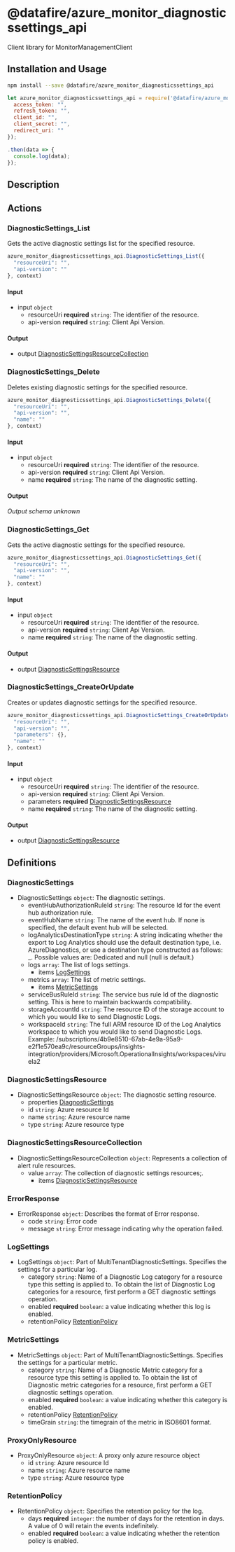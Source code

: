 # @datafire/azure_monitor_diagnosticssettings_api

Client library for MonitorManagementClient

## Installation and Usage
```bash
npm install --save @datafire/azure_monitor_diagnosticssettings_api
```
```js
let azure_monitor_diagnosticssettings_api = require('@datafire/azure_monitor_diagnosticssettings_api').create({
  access_token: "",
  refresh_token: "",
  client_id: "",
  client_secret: "",
  redirect_uri: ""
});

.then(data => {
  console.log(data);
});
```

## Description



## Actions

### DiagnosticSettings_List
Gets the active diagnostic settings list for the specified resource.


```js
azure_monitor_diagnosticssettings_api.DiagnosticSettings_List({
  "resourceUri": "",
  "api-version": ""
}, context)
```

#### Input
* input `object`
  * resourceUri **required** `string`: The identifier of the resource.
  * api-version **required** `string`: Client Api Version.

#### Output
* output [DiagnosticSettingsResourceCollection](#diagnosticsettingsresourcecollection)

### DiagnosticSettings_Delete
Deletes existing diagnostic settings for the specified resource.


```js
azure_monitor_diagnosticssettings_api.DiagnosticSettings_Delete({
  "resourceUri": "",
  "api-version": "",
  "name": ""
}, context)
```

#### Input
* input `object`
  * resourceUri **required** `string`: The identifier of the resource.
  * api-version **required** `string`: Client Api Version.
  * name **required** `string`: The name of the diagnostic setting.

#### Output
*Output schema unknown*

### DiagnosticSettings_Get
Gets the active diagnostic settings for the specified resource.


```js
azure_monitor_diagnosticssettings_api.DiagnosticSettings_Get({
  "resourceUri": "",
  "api-version": "",
  "name": ""
}, context)
```

#### Input
* input `object`
  * resourceUri **required** `string`: The identifier of the resource.
  * api-version **required** `string`: Client Api Version.
  * name **required** `string`: The name of the diagnostic setting.

#### Output
* output [DiagnosticSettingsResource](#diagnosticsettingsresource)

### DiagnosticSettings_CreateOrUpdate
Creates or updates diagnostic settings for the specified resource.


```js
azure_monitor_diagnosticssettings_api.DiagnosticSettings_CreateOrUpdate({
  "resourceUri": "",
  "api-version": "",
  "parameters": {},
  "name": ""
}, context)
```

#### Input
* input `object`
  * resourceUri **required** `string`: The identifier of the resource.
  * api-version **required** `string`: Client Api Version.
  * parameters **required** [DiagnosticSettingsResource](#diagnosticsettingsresource)
  * name **required** `string`: The name of the diagnostic setting.

#### Output
* output [DiagnosticSettingsResource](#diagnosticsettingsresource)



## Definitions

### DiagnosticSettings
* DiagnosticSettings `object`: The diagnostic settings.
  * eventHubAuthorizationRuleId `string`: The resource Id for the event hub authorization rule.
  * eventHubName `string`: The name of the event hub. If none is specified, the default event hub will be selected.
  * logAnalyticsDestinationType `string`: A string indicating whether the export to Log Analytics should use the default destination type, i.e. AzureDiagnostics, or use a destination type constructed as follows: <normalized service identity>_<normalized category name>. Possible values are: Dedicated and null (null is default.)
  * logs `array`: The list of logs settings.
    * items [LogSettings](#logsettings)
  * metrics `array`: The list of metric settings.
    * items [MetricSettings](#metricsettings)
  * serviceBusRuleId `string`: The service bus rule Id of the diagnostic setting. This is here to maintain backwards compatibility.
  * storageAccountId `string`: The resource ID of the storage account to which you would like to send Diagnostic Logs.
  * workspaceId `string`: The full ARM resource ID of the Log Analytics workspace to which you would like to send Diagnostic Logs. Example: /subscriptions/4b9e8510-67ab-4e9a-95a9-e2f1e570ea9c/resourceGroups/insights-integration/providers/Microsoft.OperationalInsights/workspaces/viruela2

### DiagnosticSettingsResource
* DiagnosticSettingsResource `object`: The diagnostic setting resource.
  * properties [DiagnosticSettings](#diagnosticsettings)
  * id `string`: Azure resource Id
  * name `string`: Azure resource name
  * type `string`: Azure resource type

### DiagnosticSettingsResourceCollection
* DiagnosticSettingsResourceCollection `object`: Represents a collection of alert rule resources.
  * value `array`: The collection of diagnostic settings resources;.
    * items [DiagnosticSettingsResource](#diagnosticsettingsresource)

### ErrorResponse
* ErrorResponse `object`: Describes the format of Error response.
  * code `string`: Error code
  * message `string`: Error message indicating why the operation failed.

### LogSettings
* LogSettings `object`: Part of MultiTenantDiagnosticSettings. Specifies the settings for a particular log.
  * category `string`: Name of a Diagnostic Log category for a resource type this setting is applied to. To obtain the list of Diagnostic Log categories for a resource, first perform a GET diagnostic settings operation.
  * enabled **required** `boolean`: a value indicating whether this log is enabled.
  * retentionPolicy [RetentionPolicy](#retentionpolicy)

### MetricSettings
* MetricSettings `object`: Part of MultiTenantDiagnosticSettings. Specifies the settings for a particular metric.
  * category `string`: Name of a Diagnostic Metric category for a resource type this setting is applied to. To obtain the list of Diagnostic metric categories for a resource, first perform a GET diagnostic settings operation.
  * enabled **required** `boolean`: a value indicating whether this category is enabled.
  * retentionPolicy [RetentionPolicy](#retentionpolicy)
  * timeGrain `string`: the timegrain of the metric in ISO8601 format.

### ProxyOnlyResource
* ProxyOnlyResource `object`: A proxy only azure resource object
  * id `string`: Azure resource Id
  * name `string`: Azure resource name
  * type `string`: Azure resource type

### RetentionPolicy
* RetentionPolicy `object`: Specifies the retention policy for the log.
  * days **required** `integer`: the number of days for the retention in days. A value of 0 will retain the events indefinitely.
  * enabled **required** `boolean`: a value indicating whether the retention policy is enabled.


